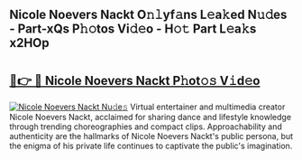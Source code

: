 ## Nicole Noevers Nackt O𝚗𝚕yf𝚊ns L𝚎a𝚔ed N𝚞𝚍es - Part-xQs P𝚑𝚘tos Vi𝚍𝚎o - H𝚘𝚝 Part L𝚎a𝚔s x2HOp

# <h2><a href="http://kfcqh6e.oniu.top/?m=Nicole+Noevers+Nackt">🔗👉 🔴 Nicole Noevers Nackt P𝚑ot𝚘𝚜 V𝚒d𝚎o</a></h2>

[![Nicole Noevers Nackt Nu𝚍e𝚜](https://i.imgur.com/0qMVB7G.gif)](http://kfcqh6e.oniu.top/?m=Nicole+Noevers+Nackt)
Virtual entertainer and multimedia creator Nicole Noevers Nackt, acclaimed for sharing dance and lifestyle knowledge through trending choreographies and compact clips. Approachability and authenticity are the hallmarks of Nicole Noevers Nackt's public persona, but the enigma of his private life continues to captivate the public's imagination.  
